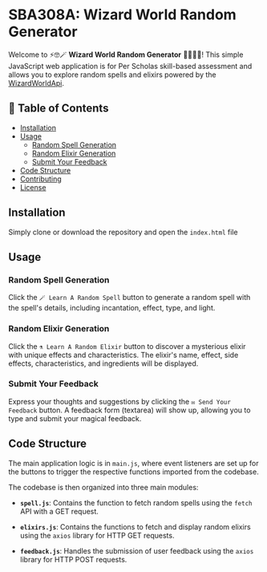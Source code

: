 # SBA308A: Wizard World Random Generator

Welcome to ⚡🤓🪄 **Wizard World Random Generator** 🏰🧙‍♂️🦁! This simple JavaScript web application is for Per Scholas skill-based assessment and allows you to explore random spells and elixirs powered by the [WizardWorldApi](https://example.com/wizard-world-api).

## 📖 Table of Contents

- [Installation](#installation)
- [Usage](#usage)
  - [Random Spell Generation](#random-spell-generation)
  - [Random Elixir Generation](#random-elixir-generation)
  - [Submit Your Feedback](#submit-your-feedback)
- [Code Structure](#code-structure)
- [Contributing](#contributing)
- [License](#license)

## Installation

Simply clone or download the repository and open the `index.html` file

## Usage

### Random Spell Generation

Click the `🪄 Learn A Random Spell` button to generate a random spell with the spell's details, including incantation, effect, type, and light.

### Random Elixir Generation

Click the `⚗️ Learn A Random Elixir` button to discover a mysterious elixir with unique effects and characteristics. The elixir's name, effect, side effects, characteristics, and ingredients will be displayed.

### Submit Your Feedback

Express your thoughts and suggestions by clicking the `✉️ Send Your Feedback` button. A feedback form (textarea) will show up, allowing you to type and submit your magical feedback.

## Code Structure

The main application logic is in `main.js`, where event listeners are set up for the buttons to trigger the respective functions imported from the codebase.

The codebase is then organized into three main modules:

- **`spell.js`**: Contains the function to fetch random spells using the `fetch` API with a GET request.

- **`elixirs.js`**: Contains the functions to fetch and display random elixirs using the `axios` library for HTTP GET requests.

- **`feedback.js`**: Handles the submission of user feedback using the `axios` library for HTTP POST requests.
